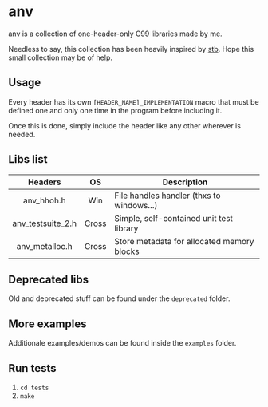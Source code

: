 # anv

anv is a collection of one-header-only C99 libraries made by me.

Needless to say, this collection has been heavily inspired by [stb](https://github.com/nothings/stb).
Hope this small collection may be of help.

## Usage

Every header has its own `[HEADER_NAME]_IMPLEMENTATION` macro that must be
defined one and only one time in the program before including it.

Once this is done, simply include the header like any other wherever is needed.

## Libs list

|      Headers      |  OS   | Description                                                   |
|:-----------------:|:-----:|---------------------------------------------------------------|
|    anv_hhoh.h     |  Win  | File handles handler (thxs to windows...)                     |
| anv_testsuite_2.h | Cross | Simple, self-contained unit test library                      |
|  anv_metalloc.h   | Cross | Store metadata for allocated memory blocks                    |

## Deprecated libs

Old and deprecated stuff can be found under the `deprecated` folder.

## More examples

Additionale examples/demos can be found inside the `examples` folder.

## Run tests

1. `cd tests`
2. `make`
